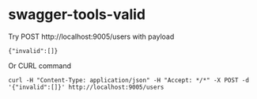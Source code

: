 # swagger-tools-valid

Try POST http://localhost:9005/users with payload

```
{"invalid":[]}
```

Or CURL command

```
curl -H "Content-Type: application/json" -H "Accept: */*" -X POST -d '{"invalid":[]}' http://localhost:9005/users
```
